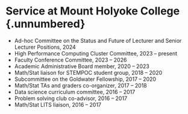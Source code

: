 Service at Mount Holyoke College {.unnumbered}
================================

-	Ad-hoc Committee on the Status and Future of Lecturer and Senior Lecturer Positions, 2024
-	High Performance Computing Cluster Committee, 2023 – present
-	Faculty Conference Committee, 2023 – 2026
-	Academic Administrative Board member, 2020 – 2023
-	Math/Stat liaison for STEMPOC student group, 2018 – 2020
-	Subcommittee on the Goldwater Fellowship, 2017 – 2020
-	Math/Stat TAs and graders co-organizer, 2017 – 2018
-	Data science curriculum committee, 2016 – 2017
-	Problem solving club co-advisor, 2016 – 2017
-	Math/Stat LITS liaison, 2016 – 2017

